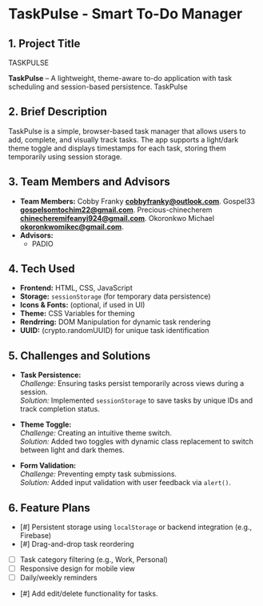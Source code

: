 # TaskPulse - Smart To-Do Manager

## 1. Project Title

TASKPULSE

**TaskPulse** – A lightweight, theme-aware to-do application with task scheduling and session-based persistence.
TaskPulse

## 2. Brief Description

TaskPulse is a simple, browser-based task manager that allows users to add, complete, and visually track tasks. The app supports a light/dark theme toggle and displays timestamps for each task, storing them temporarily using session storage.

## 3. Team Members and Advisors

- **Team Members:**
  Cobby Franky **[cobbyfranky@outlook.com](mailto:cobbyfranky@outlook.com)**.
  Gospel33 **[gospelsomtochim22@gmail.com](mailto:gospelsomtochim22@gmail.com)**.
  Precious-chinecherem **[chinecheremifeanyi924@gmail.com](mailto:chinecheremifeanyi924@gmail.com)**.
  Okoronkwo Michael **[okoronkwomikec@gmail.com](mailto:okoronkwomikec@gmail.com)**.
- **Advisors:**
  - PADIO

## 4. Tech Used

- **Frontend:** HTML, CSS, JavaScript
- **Storage:** `sessionStorage` (for temporary data persistence)
- **Icons & Fonts:** (optional, if used in UI)
- **Theme:** CSS Variables for theming
- **Rendrring:** DOM Manipulation for dynamic task rendering
- **UUID:** (crypto.randomUUID) for unique task identification

## 5. Challenges and Solutions

- **Task Persistence:**  
  _Challenge:_ Ensuring tasks persist temporarily across views during a session.  
  _Solution:_ Implemented `sessionStorage` to save tasks by unique IDs and track completion status.

- **Theme Toggle:**  
  _Challenge:_ Creating an intuitive theme switch.  
  _Solution:_ Added two toggles with dynamic class replacement to switch between light and dark themes.

- **Form Validation:**  
  _Challenge:_ Preventing empty task submissions.  
  _Solution:_ Added input validation with user feedback via `alert()`.

## 6. Feature Plans

- [#] Persistent storage using `localStorage` or backend integration (e.g., Firebase)
- [#] Drag-and-drop task reordering
- [ ] Task category filtering (e.g., Work, Personal)
- [ ] Responsive design for mobile view
- [ ] Daily/weekly reminders
- [#] Add edit/delete functionality for tasks.

